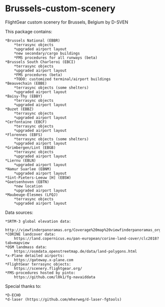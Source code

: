 # Brussels-custom-scenery
FlightGear custom scenery for Brussels, Belgium by D-SVEN

This package contains:

    *Brussels National (EBBR)
        *terrasync objects
        *upgraded airport layout
        *new secondary/cargo buildings
        *FMS procedures for all runways (beta)
    *Brussels South Charleroi (EBCI)
        *terrasync objects
        *upgraded airport layout
        *FMS procedures (beta)
        *TODO: customized terminal/airport buildings
    *Beauvechain (EBBE)
        *terrasync objects (some shelters)
        *upgraded airport layout
    *Baisy-Thy (EBBY)
        *terrasync objects
        *upgraded airport layout
    *Buzet (EBBZ)
        *terrasync objects
        *upgraded airport layout
    *Cerfontaine (EBCF)
        *terrasync objects
        *upgraded airport layout
    *Florennes (EBFS)
        *terrasync objects (some shelters)
        *upgraded airport layout
    *Grimbergen/Lint (EBGB)
        *terrasync objects
        *upgraded airport layout
    *Liernu (EBLN)
        *upgraded airport layout
    *Namur Suarlee (EBNM)
        *upgraded airport layout
    *Sint-Pieters-Leeuw [H] (EBSW)
    *Goetsenhoven (EBTN)
        *new location
        *upgraded airport layout
    *Maubeuge-Élesmes (LFQJ)
        *terrasync objects
        *upgraded airport layout

Data sources:

    *SRTM-3 global elevation data:
        http://viewfinderpanoramas.org/Coverage%20map%20viewfinderpanoramas_org3.htm
    *CORINE landcover data:
        https://land.copernicus.eu/pan-european/corine-land-cover/clc2018?tab=mapview
    *OSM landmass data:
        https://osmdata.openstreetmap.de/data/land-polygons.html
    *x-Plane detailed airports:
        https://gateway.x-plane.com
    *FlightGear terrasync objects:
        https://scenery.flightgear.org/
    *FMS-procedures hosted by pinto:
        https://github.com/l0k1/fg-navaiddata

Special thanks to:

    *D-ECHO
    *d-laser (https://github.com/mherweg/d-laser-fgtools)

